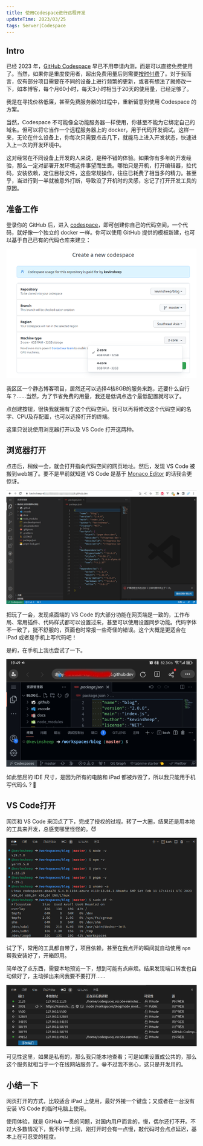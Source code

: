 ```yaml
---
title: 使用Codespace进行远程开发
updateTime: 2023/03/25
tags: Server|Codespace
---
```


## Intro
已经 2023 年，[GitHub Codespace](https://github.com/features/codespaces) 早已不用申请内测，而是可以直接免费使用了。当然，如果你是重度使用者，超出免费用量后则需要[按时付费](https://github.com/features/codespaces#pricing)了。对于我而言，仅有部分项目需要在不同的设备上进行频繁的更新，或者有想法了就修改一下，如本博客，每个月60小时，每天3小时相当于20天的使用量，已经足够了。

我是在寻找价格低廉，甚至免费服务器的过程中，重新留意到使用 Codespace 的方案。

当然，Codespace 不可能像全功能服务器一样使用，你甚至不能为它绑定自己的域名。但可以将它当作一个远程服务器上的 docker，用于代码开发调试。这样一来，无论在什么设备上，你每次只需要点击几下，就能马上进入开发状态，快速进入上一次的开发环境中。

这对经常在不同设备上开发的人来说，是种不错的体验。如果你有多年的开发经验，那么一定对部署开发环境这件事望而生畏。哪怕只是开机，打开编辑器，拉代码，安装依赖，定位目标文件，这些常规操作，往往已耗费了相当多的精力。甚至乎，当进行到一半就被意外打断，导致没了开机时的灵感，忘记了打开开发工具的原因。

## 准备工作
登录你的 GitHub 后，进入 [codespace](https://github.com/codespaces)，即可创建你自己的代码空间，一个代码，就好像一个独立的 docker 一样。你可以使用 GitHub 提供的模板新建，也可以基于自己已有的代码仓库来建立：

![New Codespace](/assets/docs/codespace-1.png)

我区区一个静态博客项目，居然还可以选择4核8GB的服务来跑，还要什么自行车？……当然，为了节省免费的用量，我还是低调点选个最低配置就可以了。

点创建按钮，很快我就拥有了这个代码空间。我可以再将修改这个代码空间的名字、CPU及存配置，也可以选择打开的终端。

这里只说说使用浏览器打开以及 VS Code 打开这两种。

## 浏览器打开
点击后，稍候一会，就会打开指向代码空间的网页地址。然后，发现 VS Code 被搬到web端了。要不是早前就知道 VS Code 是基于 [Monaco Editor](https://microsoft.github.io/monaco-editor/) 的话我会更惊讶。

![Browser](/assets/docs/codespace-2.png)

把玩了一会，发现桌面端的 VS Code 的大部分功能在网页端是一致的，工作布局、常用插件、代码样式都可以设置过来，甚至可以使用设置同步功能。代码字体不一致了，挺不舒服的，页面也时常报一些奇怪的错误。这个大概是更适合在 iPad 或者是手机上写代码吧！

是的，在手机上我也尝试了一下。

![Browser](/assets/docs/codespace-3.png)

如此憋屈的 IDE 尺寸，是因为所有的电脑和 iPad 都被炸毁了，所以我只能用手机写代码么？🤔

## VS Code打开
网页和 VS Code 来回点了下，完成了授权的过程。转了一大圈，结果还是用本地的工具来开发，总感觉哪里怪怪的。😈

![Server Detail](/assets/docs/codespace-4.png)

试了下，常用的工具都自带了，项目依赖，甚至在我点开的瞬间就自动使用 `npm` 帮我安装好了，开箱即用。

简单改了点东西，需要本地预览一下，想到可能有点麻烦。结果发现端口转发也自动做好了，主动弹出来问我要不要打开……

![Ports](/assets/docs/codespace-5.png)

可见性这里，如果是私有的，那么我只能本地查看；可是如果设置成公共的，那么这个服务就相当于一个在线网站服务了。😁不过我不贪心，这只是开发用的。

## 小结一下
网页打开的方式，比较适合 iPad 上使用，最好外接一个键盘；又或者在一台没有安装 VS Code 的临时电脑上使用。

使用体验，就是 GitHub 一贯的问题，对国内用户而言的，慢，偶尔还打不开。不过大多数情况下，我不科学上网，刚打开时会有一点慢，敲代码时会点点延迟，基本上在可忍受的程度。